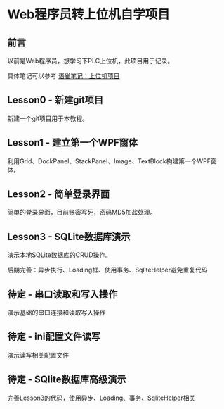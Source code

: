 # Web程序员转上位机自学项目

## 前言

以前是Web程序员，想学习下PLC上位机，此项目用于记录。

具体笔记可以参考 [语雀笔记：上位机项目](https://www.yuque.com/randy-itdpg/it8tke)

## Lesson0 - 新建git项目

新建一个git项目用于本教程。

## Lesson1 - 建立第一个WPF窗体

利用Grid、DockPanel、StackPanel、Image、TextBlock构建第一个WPF窗体。

## Lesson2 - 简单登录界面

简单的登录界面，目前账密写死，密码MD5加盐处理。

## Lesson3 - SQLite数据库演示

演示本地SQLite数据库的CRUD操作。

后期完善：异步执行、Loading框、使用事务、SqliteHelper避免重复代码

## 待定 - 串口读取和写入操作

演示基础的串口连接和读取写入操作

## 待定 - ini配置文件读写

演示读写相关配置文件

## 待定 - SQlite数据库高级演示

完善Lesson3的代码，使用异步、Loading、事务、SqliteHelper相关